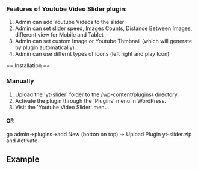  
### Features of **Youtube Video Slider** plugin: ###

1. Admin can add Youtube Videos to the slider
2. Admin can set slider speed, Images Counts, Distance Between Images, different view for Mobile and Tablet
3. Admin can set custom Image or Youtube Thmbnail (which will generate by plugin automatically).
4. Admin can use differnt types of Icons (left right and play Icon)    
 
 
== Installation ==

### Manually ####

1. Upload the 'yt-slider' folder to the /wp-content/plugins/ directory. 
2. Activate the plugin through the 'Plugins' menu in WordPress. 
3. Visit the 'Youtube Video Slider' menu.

#### OR ####
go admin->plugins->add New (botton on top) -> Upload Plugin yt-slider.zip and Activate


## Example

 

 